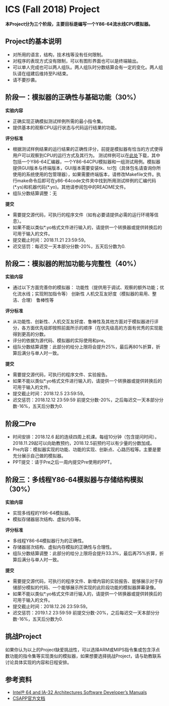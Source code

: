 ICS (Fall 2018) Project
======

**本Project分为三个阶段，主要目标是编写一个Y86-64流水线CPU模拟器。**

Project的基本说明
----------------
+ 对所用的语言，结构，技术栈等没有任何限制。
+ 对程序的表现方式没有限制，可以有图形界面也可以是终端输出。
+ 可以单人完成也可以两人组队。两人组队时分数结算会有一定的变化。两人组队请在组建后维持至PJ结束。
+ 请不要抄袭。

阶段一：模拟器的正确性与基础功能（30%）
----------------
**实验内容**
+ 正确实现正确模拟测试样例所需的最小指令集。
+ 提供基本的观察CPU运行状态与代码运行结果的功能。

**评分标准**
+ 根据测试样例结果的运行结果的正确性评分，前提是模拟器有恰当的方式使得用户可以观察到CPU的运行方式及其行为。
测试样例可以在[此处](http://csapp.cs.cmu.edu/3e/sim.tar)下载，其中包括一个Y86-64汇编器，一个Y86-64CPU模拟器和一组测试用例。模拟器提供GUI版本与终端版本，GUI版本需要安装tk、tcl包（具体包名请查询你所使用的系统使用的包管理器），如果需要终端版本，请修改Makefile文件。执行make命令后即可在y86-64code文件夹中找到所用测试样例的汇编代码(\*.ys)和机器代码(\*.yo)。其他请参阅包中的README文件。
+ 组队分数结算调整：无

**提交**
+ 需要提交源代码，可执行的程序文件（如有必要请提供必需的运行环境等信息）。
+ 如果不能以类似\*.yo格式文件进行输入的，请提供一个转换器或提供转换后的可用于输入的文件。
+ 提交截止时间：2018.11.21 23:59:59。
+ 迟交惩罚：每迟交一天本部分分数-20%，五天后分数为0.

阶段二：模拟器的附加功能与完整性（40%）
----------------------
**实验内容**
+ 通过以下方面完善你的模拟器：
功能性（提供用于调试、观察的额外功能；优化流水线；实现附加指令等）
创新性
人机交互友好度（模拟器的易用、整洁、合理）
鲁棒性等

**评分标准**
+ 从功能性、创新性、人机交互友好度、鲁棒性及其他方面对于模拟器进行评分，各方面优先级即按照前面所示的顺序（在优先级高的方面有优秀的实现能得到更高的分数。
+ 评分的依据为源代码、模拟器的实际使用和pre。
+ 组队分数结算调整：此部分的给分上限将会提升25%，最后再80%折算，折算后满分与单人时一致。

**提交**
+ 需要提交源代码，可执行的程序文件、实验报告。
+ 如果不能以类似\*.yo格式文件进行输入的，请提供一个转换器或提供转换后的可用于输入的文件。
+ 提交截止时间：2018.12.5 23:59:59。
+ 迟交惩罚：2018.12.12 23:59:59 前提交分数-20%，之后每迟交一天本部分分数-16%，五天后分数为0.

阶段二Pre
---------------------
+ 时间安排：2018.12.6 起的连续四周上机课。每组10分钟（包含提问时间）。2018.11.29起可以向助教预约，2018.12.5前预约可以有少量的分数加成。
+ Pre内容：模拟器实现的功能、功能的实现、创新点、心路历程等。主要是要充分展示自己做的模拟器。
+ PPT提交：请于Pre之后一周内提交Pre使用的PPT。

阶段三：多线程Y86-64模拟器与存储结构模拟（30%）
------------------
**实验内容**
+ 实现多线程的Y86-64模拟器。
+ 模拟存储器层次结构、虚拟内存等。

**评分标准**
+ 多线程Y86-64模拟器行为的正确性。
+ 存储器层次结构、虚拟内存模拟的正确性与合理性。
+ 组队分数结算调整：此部分的给分上限将会提升33.3%，最后再75%折算，折算后满分与单人时一致。

**提交**
+ 需要提交源代码，可执行的程序文件、新增内容的实验报告、能够展示对于存储部分模拟的代码、一个能够展示所实现的此阶段功能的模拟器屏幕录像。
+ 如果不能以类似\*.yo格式文件进行输入的，请提供一个转换器或提供转换后的可用于输入的文件。
+ 提交截止时间：2018.12.26 23:59:59。
+ 迟交惩罚：2019.1.2 23:59:59 前提交分数-20%，之后每迟交一天本部分分数-16%，五天后分数为0.

挑战Project
--------------------
如果你认为以上的Project缺爱挑战性，可以选择ARM或MIPS指令集或包含浮点数功能的指令集等实现类似的模拟器，如果想要选择挑战Project，请与助教联系讨论具体实现的内容和日程安排。

参考资料
-------------------
+ [Intel® 64 and IA-32 Architectures Software Developer’s Manuals](https://software.intel.com/en-us/download/intel-64-and-ia-32-architectures-sdm-combined-volumes-1-2a-2b-2c-2d-3a-3b-3c-3d-and-4)
+ [CSAPP官方文档](http://csapp.cs.cmu.edu/3e/students.html)